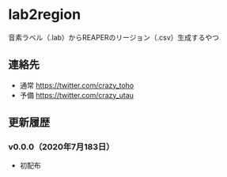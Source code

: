# lab2region

音素ラベル（.lab）からREAPERのリージョン（.csv）生成するやつ

## 連絡先

+ 通常 https://twitter.com/crazy_toho
+ 予備 https://twitter.com/crazy_utau

## 更新履歴

### v0.0.0（2020年7月183日）

+ 初配布
